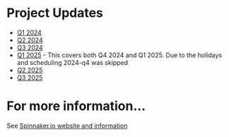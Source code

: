 # Project Updates

- [Q1 2024](https://docs.google.com/document/d/135hMyMH4F7NPdCqEWnubZQR-g4uBgHWlxPidenWWNak/edit)
- [Q2 2024](2024-q2.md)
- [Q3 2024](2024-q3.md)
- [Q1 2025](2025-q1.md) - This covers both Q4 2024 and Q1 2025.  Due to the holidays and scheduling 2024-q4 was skipped
- [Q2 2025](2025-q2.md) 
- [Q3 2025](2025-q3.md)


# For more information...

See [Spinnaker.io website and information](https://spinnaker.io) 
